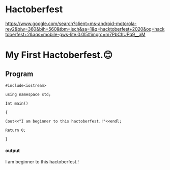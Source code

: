 # Hactoberfest

https://www.google.com/search?client=ms-android-motorola-rev2&biw=360&bih=560&tbm=isch&sa=1&q=hacktoberfest+2020&oq=hacktoberfest+2&aqs=mobile-gws-lite.0.0l5#imgrc=m7PbChUPq9__aM
# My First Hactoberfest.😊

##  Program

`#include<iostream>`

`using namespace std;`

`Int main()`

`{`

`Cout<<"I am beginner to this hactoberfest.!"<<endl;`

`Return 0;`

`}`

#### output

I am beginner to this hactoberfest.!
